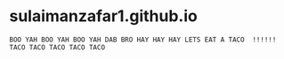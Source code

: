 # sulaimanzafar1.github.io
    BOO YAH BOO YAH BOO YAH DAB BRO HAY HAY HAY LETS EAT A TACO  !!!!!! TACO TACO TACO TACO TACO      
